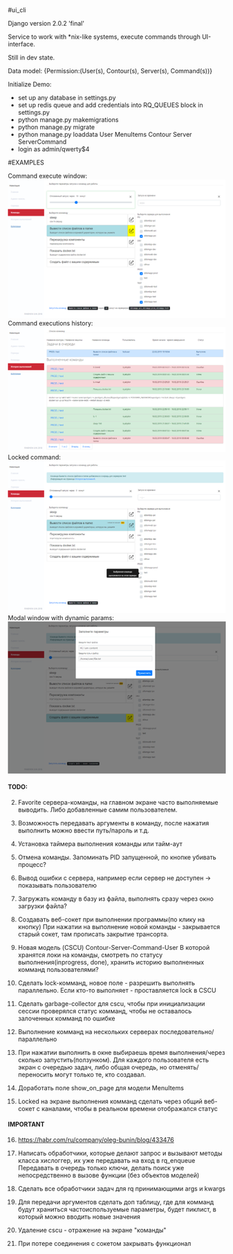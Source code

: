 #ui_cli

Django version 2.0.2 'final'


Service to work with *nix-like systems, execute commands through UI-interface.

Still in dev state.

Data model: {Permission:(User(s), Contour(s), Server(s), Command(s))}

Initialize Demo:
- set up any database in settings.py
- set up redis queue and add credentials into RQ_QUEUES block in settings.py
- python manage.py makemigrations
- python manage.py migrate
- python manage.py loaddata User MenuItems Contour Server ServerCommand
- login as admin/qwerty$4

#EXAMPLES

Command execute window:
![Command execute window](/examples/command_execute.png?raw=true "Command execute window")
Command executions history:
![Command executions histsory](/examples/history.png?raw=true "Command executions histsory")
Locked command:
![Locked command](/examples/locked_command.png?raw=true "Locked command")
Modal window with dynamic params:
![Modal window with dynamic params](/examples/params_modal.png?raw=true "Modal window with dynamic params")

#### **TODO:**

2. Favorite сервера-команды, на главном экране часто выполняемые выводить.
Либо добавленные самим пользователем.

3. Возможность передавать аргументы в команду, после нажатия выполнить можно ввести путь/пароль и т.д.

4. Установка таймера выполнения команды или тайм-аут

5. Отмена команды. Запоминать PID запущенной, по кнопке убивать процесс?

6. Вывод ошибки с сервера, например если сервер не доступен -> показывать пользователю

7. Загружать команду в базу из файла, выполнять сразу через окно загрузки файла?
 
8. Создавать веб-сокет при выполнении программы(по клику на кнопку)
При нажатии на выполнение новой команды - закрывается старый сокет, там прописать закрытие трансорта.
9. Новая модель (CSCU) Contour-Server-Command-User
В которой хранятся локи на команды, смотреть по статусу выполнения(inprogress, done), хранить историю выполненных комманд пользователями?
10. Сделать lock-комманд, новое поле - разрешить выполнять параллельно.
Если кто-то выполняет - проставляется lock в CSCU 
11. Сделать garbage-collector для cscu, чтобы при инициализации сессии проверялся статус комманд,
чтобы не оставалось залоченных комманд по ошибке
12. Выполнение комманд на нескольких серверах последовательно/параллельно
13. При нажатии выполнить в окне выбираешь время выполнения/через сколько запустить(ползунком).
Для каждого пользователя есть экран с очередью задач, либо общая очередь, но отменять/переносить могут только те, кто создавал.
14. Доработать поле show_on_page для модели MenuItems
15. Locked на экране выполнения комманд сделать через общий веб-сокет с каналами, чтобы в реальном времени отображался статус

#### IMPORTANT
16. https://habr.com/ru/company/oleg-bunin/blog/433476
17. Написать обработчики, которые делают запрос и вызывают методы класса хислоггер, их уже передавать на вход в rq_enqueue
Передавать в очередь только ключи, делать поиск уже непосредственно в вызове функции (без объектов моделей)
18. Сделать все обработчики задач для rq принимающими args и kwargs

20. Для передачи аргументов сделать доп таблицу, 
где для комманд будут храниться частоиспользуемые параметры, 
будет пиклист, в который можно вводить новые значения
21. Удаление cscu - отражение на экране "команды"
23. При потере соединения с сокетом закрывать функционал
